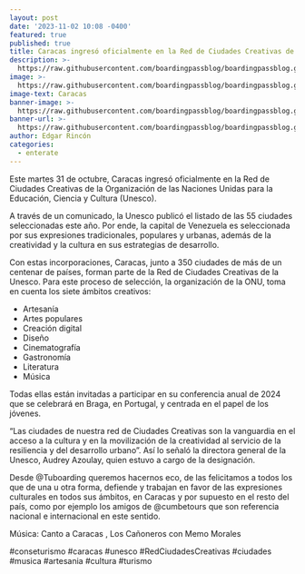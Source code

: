 ```yaml
---
layout: post
date: '2023-11-02 10:08 -0400'
featured: true
published: true
title: Caracas ingresó oficialmente en la Red de Ciudades Creativas de la Unesco
description: >-
  https://raw.githubusercontent.com/boardingpassblog/boardingpassblog.github.io/main/assets/images/1caracasunesco.jpg
image: >-
  https://raw.githubusercontent.com/boardingpassblog/boardingpassblog.github.io/main/assets/images/1caracasunesco.jpg
image-text: Caracas
banner-image: >-
  https://raw.githubusercontent.com/boardingpassblog/boardingpassblog.github.io/main/assets/images/Banner_Directorio.jpg
banner-url: >-
  https://raw.githubusercontent.com/boardingpassblog/boardingpassblog.github.io/main/assets/images/Banner_Directorio.jpg
author: Edgar Rincón
categories:
  - enterate
---
```

Este martes 31 de octubre, Caracas ingresó oficialmente en la Red de Ciudades Creativas de la Organización de las Naciones Unidas para la Educación, Ciencia y Cultura (Unesco).

A través de un comunicado, la Unesco publicó el listado de las 55 ciudades seleccionadas este año. Por ende, la capital de Venezuela es seleccionada por sus expresiones tradicionales, populares y urbanas, además de la creatividad y la cultura en sus estrategias de desarrollo.

Con estas incorporaciones, Caracas, junto a 350 ciudades de más de un centenar de países, forman parte de la Red de Ciudades Creativas de la Unesco. Para este proceso de selección, la organización de la ONU, toma en cuenta los siete ámbitos creativos:

- Artesanía
- Artes populares
- Creación digital
- Diseño
- Cinematografía
- Gastronomía
- Literatura
- Música

Todas ellas están invitadas a participar en su conferencia anual de 2024 que se celebrará en Braga, en Portugal, y centrada en el papel de los jóvenes.

“Las ciudades de nuestra red de Ciudades Creativas son la vanguardia en el acceso a la cultura y en la movilización de la creatividad al servicio de la resiliencia y del desarrollo urbano”. Así lo señaló la directora general de la Unesco, Audrey Azoulay, quien estuvo a cargo de la designación.

Desde @Tuboarding queremos hacernos eco, de las felicitamos a todos los que de una u otra forma, defiende y trabajan en favor de las expresiones culturales en todos sus ámbitos, en Caracas y por supuesto en el resto del país, como por ejemplo los amigos de @cumbetours que son referencia nacional e internacional en este sentido.

Música:  Canto a Caracas , Los Cañoneros con Memo Morales

#conseturismo #caracas #unesco #RedCiudadesCreativas #ciudades #musica #artesania #cultura #turismo